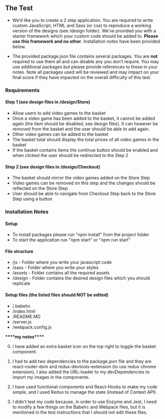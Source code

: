 ## The Test

- We’d like you to create a 2 step application. You are required to write custom JavaScript, HTML and Sass (or css) to reproduce a working version of the designs (see /design folder). We’ve provided you with a starter framework which your custom code should be added to. **Please use this framework and no other**. Installation notes have been provided below.

- The provided package.json file contains several packages. You are **not** required to use them all and can disable any you don’t require. You may use additional packages but please provide references to these in your notes. Note all packages used will be reviewed and may impact on your final score if they have impacted on the overall difficulty of this test.

### Requirements

#### Step 1 (see design files in /design/Store)

- Allow users to add video games to the basket
- Once a video game has been added to the basket, it cannot be added again (the item should be disabled, see design files). It can however be removed from the basket and the user should be able to add again.
- Other video games can be added to the basket
- The basket total should display the total prices of all video games in the basket
- If the basket contains items the continue button should be enabled and when clicked the user should be redirected to the Step 2

#### Step 2 (see design files in /design/Checkout)

- The basket should mirror the video games added on the Store Step
- Video games can be removed on this step and the changes should be reflected on the Store Step
- User should be able to navigate from Checkout Step back to the Store Step using a button

### Installation Notes

#### Setup

- To install packages please run "npm install" from the project folder
- To start the application run "npm start" or "npm run start"

#### File structure

- /js - Folder where you write your javascript code
- /sass - Folder where you write your styles
- /assets - Folder contains all the required assets
- /design - Folder contains the desired design files which you should replicate

#### Setup files (the listed files should NOT be edited)

- /.babelrc
- /index.html
- /README.MD
- /server.js
- /webpack.config.js

**********\*\*\*\***********my notes**********\*\*\*\***********

0. I have added an extra basket icon on the top right to toggle the basket component.
1. I had to add two dependencies to the package.json file and they are react-router-dom and redux-devtools-extension (to use redux chrome extension). I also added the URL-loader to my devDependencies to import my images in the components.

1. I have used functional components and React-Hooks to make my code simple, and I used Redux to manage the state (instead of Context API).

1. I didn't test my code because, in order to use Enzyme and Jest, I need to modify a few things on the Babelrc and Webpack files, but it is mentioned in the test instructions that I should not edit these files.
